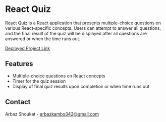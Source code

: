 # React Quiz

React Quiz is a React application that presents multiple-choice questions on various React-specific concepts. Users can attempt to answer all questions, and the final result of the quiz will be displayed after all questions are answered or when the time runs out.

[Deployed Project Link](https://react-quiz-one-roan.vercel.app/)

## Features

- Multiple-choice questions on React concepts
- Timer for the quiz session
- Display of final quiz results upon completion or when time runs out

## Contact

Arbaz Shoukat - [arbazkambo342@gmail.com](mailto:arbazkambo342@gmail.com)
